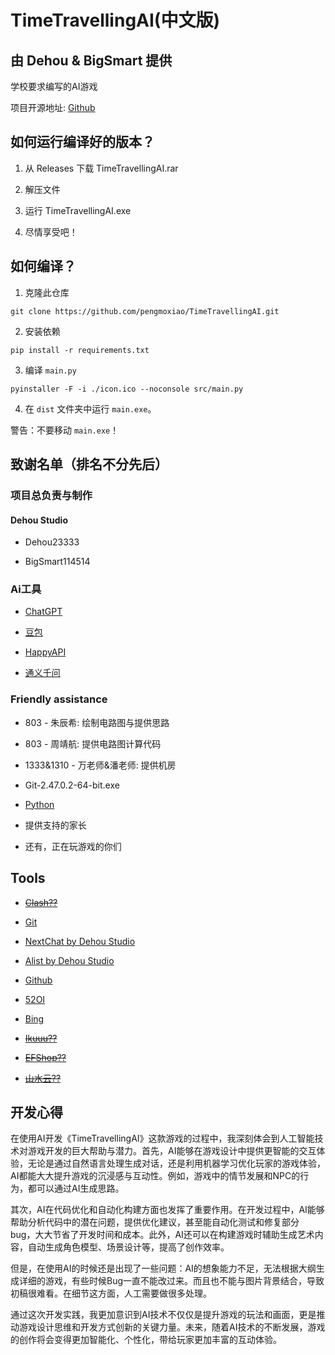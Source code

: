 # TimeTravellingAI(中文版)

## 由 Dehou & BigSmart 提供
学校要求编写的AI游戏

项目开源地址: [Github](https://github.com/pengmoxiao/TimeTravellingAI)

## 如何运行编译好的版本？
1. 从 Releases 下载 TimeTravellingAI.rar

2. 解压文件

3. 运行 TimeTravellingAI.exe

4. 尽情享受吧！

## 如何编译？
1. 克隆此仓库

```
git clone https://github.com/pengmoxiao/TimeTravellingAI.git
```

2. 安装依赖

```
pip install -r requirements.txt
```

3. 编译 `main.py`
```
pyinstaller -F -i ./icon.ico --noconsole src/main.py
```

4. 在 `dist` 文件夹中运行 `main.exe`。

警告：不要移动 `main.exe`！

## 致谢名单（排名不分先后）

### 项目总负责与制作

#### Dehou Studio

- Dehou23333

- BigSmart114514

### Ai工具

- [ChatGPT](https://chatgpt.com)

- [豆包](https://doubao.com)

- [HappyAPI](https://happyapi.org)

- [通义千问](https://tongyi.aliyun.com)

### Friendly assistance

- 803 - 朱辰希: 绘制电路图与提供思路

- 803 - 周靖航: 提供电路图计算代码

- 1333&1310 - 万老师&潘老师: 提供机房

- Git-2.47.0.2-64-bit.exe

- [Python](https://www.python.org)

- 提供支持的家长

- 还有，正在玩游戏的你们

## Tools

- ~~[Clash??](https://github.com/clash-verge-rev/clash-verge-rev)~~

- [Git](https://git-scm.com/)

- [NextChat by Dehou Studio](https://ai.moxiao.site/)

- [Alist by Dehou Studio](https://alist.moxiao.site/)

- [Github](https://github.com/)

- [52OI](https://52oi.com/)

- [Bing](https://bing.com/)

- ~~[Ikuuu??](https://ikuuu.one/auth/register?code=nBzb)~~

- ~~[EFShop??](https://efshop.cc/)~~

- ~~[山水云??](https://sy.wgkzg.com/#/register?code=fSBMHnnU/)~~

## 开发心得

在使用AI开发《TimeTravellingAI》这款游戏的过程中，我深刻体会到人工智能技术对游戏开发的巨大帮助与潜力。首先，AI能够在游戏设计中提供更智能的交互体验，无论是通过自然语言处理生成对话，还是利用机器学习优化玩家的游戏体验，AI都能大大提升游戏的沉浸感与互动性。例如，游戏中的情节发展和NPC的行为，都可以通过AI生成思路。

其次，AI在代码优化和自动化构建方面也发挥了重要作用。在开发过程中，AI能够帮助分析代码中的潜在问题，提供优化建议，甚至能自动化测试和修复部分 bug，大大节省了开发时间和成本。此外，AI还可以在构建游戏时辅助生成艺术内容，自动生成角色模型、场景设计等，提高了创作效率。

但是，在使用AI的时候还是出现了一些问题：AI的想象能力不足，无法根据大纲生成详细的游戏，有些时候Bug一直不能改过来。而且也不能与图片背景结合，导致初稿很难看。在细节这方面，人工需要做很多处理。

通过这次开发实践，我更加意识到AI技术不仅仅是提升游戏的玩法和画面，更是推动游戏设计思维和开发方式创新的关键力量。未来，随着AI技术的不断发展，游戏的创作将会变得更加智能化、个性化，带给玩家更加丰富的互动体验。
